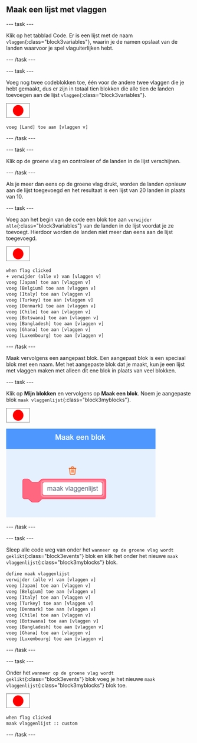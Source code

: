 ## Maak een lijst met vlaggen

--- task ---

Klik op het tabblad Code. Er is een lijst met de naam `vlaggen`{:class="block3variables"}, waarin je de namen opslaat van de landen waarvoor je spel vlaguiterlijken hebt.

--- /task ---

--- task ---

Voeg nog twee codeblokken toe, één voor de andere twee vlaggen die je hebt gemaakt, dus er zijn in totaal tien blokken die alle tien de landen toevoegen aan de lijst `vlaggen`{:class="block3variables"}.

![Vlag sprite](images/flag-sprite.png)

```blocks3
voeg [Land] toe aan [vlaggen v]
```

--- /task ---

--- task ---

Klik op de groene vlag en controleer of de landen in de lijst verschijnen.

--- /task ---

Als je meer dan eens op de groene vlag drukt, worden de landen opnieuw aan de lijst toegevoegd en het resultaat is een lijst van 20 landen in plaats van 10.

--- task ---

Voeg aan het begin van de code een blok toe aan `verwijder alle`{:class="block3variables"} van de landen in de lijst voordat je ze toevoegt. Hierdoor worden de landen niet meer dan eens aan de lijst toegevoegd.

![Vlag sprite](images/flag-sprite.png)

```blocks3
when flag clicked
+ verwijder (alle v) van [vlaggen v]
voeg [Japan] toe aan [vlaggen v]
voeg [Belgium] toe aan [vlaggen v]
voeg [Italy] toe aan [vlaggen v]
voeg [Turkey] toe aan [vlaggen v]
voeg [Denmark] toe aan [vlaggen v]
voeg [Chile] toe aan [vlaggen v]
voeg [Botswana] toe aan [vlaggen v]
voeg [Bangladesh] toe aan [vlaggen v]
voeg [Ghana] toe aan [vlaggen v]
voeg [Luxembourg] toe aan [vlaggen v]
```

--- /task ---

Maak vervolgens een aangepast blok. Een aangepast blok is een speciaal blok met een naam. Met het aangepaste blok dat je maakt, kun je een lijst met vlaggen maken met alleen dit ene blok in plaats van veel blokken.

--- task ---

Klik op **Mijn blokken** en vervolgens op **Maak een blok**. Noem je aangepaste blok `maak vlaggenlijst`{:class="block3myblocks"}.

![Vlag sprite](images/flag-sprite.png)

![Voeg een blok toe](images/add-block.png)

--- /task ---

--- task ---

Sleep alle code weg van onder het `wanneer op de groene vlag wordt geklikt`{:class="block3events"} blok en klik het onder het nieuwe `maak vlaggenlijst`{:class="block3myblocks"} blok.

```blocks3
define maak vlaggenlijst
verwijder (alle v) van [vlaggen v]
voeg [Japan] toe aan [vlaggen v]
voeg [Belgium] toe aan [vlaggen v]
voeg [Italy] toe aan [vlaggen v]
voeg [Turkey] toe aan [vlaggen v]
voeg [Denmark] toe aan [vlaggen v]
voeg [Chile] toe aan [vlaggen v]
voeg [Botswana] toe aan [vlaggen v]
voeg [Bangladesh] toe aan [vlaggen v]
voeg [Ghana] toe aan [vlaggen v]
voeg [Luxembourg] toe aan [vlaggen v]
```

--- /task ---

--- task ---

Onder het `wanneer op de groene vlag wordt geklikt`{:class="block3events"} blok voeg je het nieuwe `maak vlaggenlijst`{:class="block3myblocks"} blok toe.

![Vlag sprite](images/flag-sprite.png)

```blocks3
when flag clicked
maak vlaggenlijst :: custom
```

--- /task ---